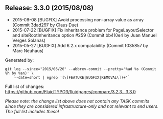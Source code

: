 ## Release: 3.3.0 (2015/08/08)

* 2015-08-08 [BUGFIX] Avoid processing non-array value as array (Commit 3dad297 by Claus Due)
* 2015-07-22 [BUGFIX] Fix inheritance problem for PageLayoutSelector and siteRootInheritance option #259 (Commit bb410e4 by Juan Manuel Verges Solanas)
* 2015-05-27 [BUGFIX] Add 6.2.x compatability (Commit f035857 by Marc Neuhaus)

Generated by:

```
git log --since="2015/05/20" --abbrev-commit --pretty='%ad %s (Commit %h by %an)' \
    --date=short | egrep '(\[FEATURE|BUGFIX|REMOVAL\])+'`
```

Full list of changes: https://github.com/FluidTYPO3/fluidpages/compare/3.2.3...3.3.0

*Please note: the change list above does not contain any TASK commits since they are considered 
infrastructure-only and not relevant to end users. The full list includes these!*

